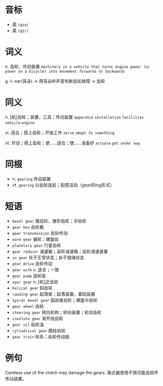 # 音标

- 英 `/gɪə/`
- 美 `/ɡɪr/`

# 词义

n. 齿轮，传动装置
`machinery in a vehicle that turns engine power (or power on a bicycle) into movement forwards or backwards`



g ＋ ear(耳朵) → 用耳朵听声音判断齿轮故障 → 齿轮

# 同义

n. [机]齿轮；装置，工具；传动装置
`apparatus` `installation` `facilities` `vehicle` `engine`

vi. 适合；搭上齿轮；开始工作
`serve` `adapt to something`

vt. 开动；搭上齿轮；使……适合；使……准备好
`actuate` `get under way`

# 同根

- n. `gearing` 传动装置
- vt. `gearing` 以齿轮连起；配搭活动（gear的ing形式）

# 短语

- `bevel gear` 锥齿轮，锥形齿轮；伞齿轮
- `gear box` 齿轮箱
- `gear transmission` 齿轮传动
- `worm gear` 蜗轮；螺旋齿
- `planetary gear` 行星齿轮
- `gear reducer` 减速器；齿轮减速箱；齿轮减速装置
- `in gear` 处于正常状态；处于就绪状态
- `gear drive` 齿轮传动
- `gear with` v. 适合；一致
- `gear pump` 齿轮泵
- `spur gear` n. [机]正齿轮
- `helical gear` 斜齿轮
- `landing gear` 起落架；起落装置，着陆装置
- `spiral bevel gear` 弧齿锥齿轮；螺旋伞齿轮
- `gear wheel` 齿轮
- `steering gear` 转向机构；转向装置；轮向齿轮
- `involute gear` 渐开线齿轮
- `gear oil` 齿轮油
- `cylindrical gear` 圆柱齿轮
- `gear train` 轮系；齿轮传动链

# 例句

Careless use of the clutch may damage the gears.
离合器使用不慎可能会损坏传动装置。


